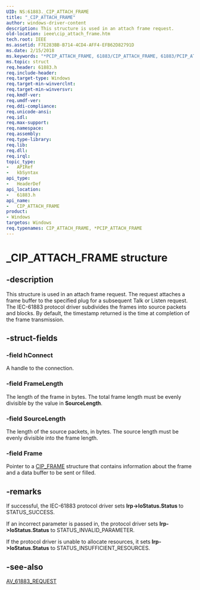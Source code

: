 ```yaml
---
UID: NS:61883._CIP_ATTACH_FRAME
title: "_CIP_ATTACH_FRAME"
author: windows-driver-content
description: This structure is used in an attach frame request.
old-location: ieee\cip_attach_frame.htm
tech.root: IEEE
ms.assetid: F7E283BB-B714-4CD4-AFF4-EFB62D82791D
ms.date: 2/15/2018
ms.keywords: "*PCIP_ATTACH_FRAME, 61883/CIP_ATTACH_FRAME, 61883/PCIP_ATTACH_FRAME, CIP_ATTACH_FRAME, CIP_ATTACH_FRAME structure [Buses], IEEE.cip_attach_frame, PCIP_ATTACH_FRAME, PCIP_ATTACH_FRAME structure pointer [Buses], _CIP_ATTACH_FRAME"
ms.topic: struct
req.header: 61883.h
req.include-header: 
req.target-type: Windows
req.target-min-winverclnt: 
req.target-min-winversvr: 
req.kmdf-ver: 
req.umdf-ver: 
req.ddi-compliance: 
req.unicode-ansi: 
req.idl: 
req.max-support: 
req.namespace: 
req.assembly: 
req.type-library: 
req.lib: 
req.dll: 
req.irql: 
topic_type:
-	APIRef
-	kbSyntax
api_type:
-	HeaderDef
api_location:
-	61883.h
api_name:
-	CIP_ATTACH_FRAME
product:
- Windows
targetos: Windows
req.typenames: CIP_ATTACH_FRAME, *PCIP_ATTACH_FRAME
---
```


# _CIP_ATTACH_FRAME structure


## -description


This structure is used in an attach frame request. The  request attaches a frame buffer to the specified plug for a subsequent Talk or Listen request. The IEC-61883 protocol driver subdivides the frames into source packets and blocks. By default, the timestamp returned is the time at completion of the frame transmission. 


## -struct-fields




### -field hConnect

A handle to the connection.


### -field FrameLength

The length of the frame in bytes. The total frame length must be evenly divisible by the value in <b>SourceLength</b>.


### -field SourceLength

The length of the source packets, in bytes. The source length must be evenly divisible into the frame length.


### -field Frame

Pointer to a <a href="https://msdn.microsoft.com/library/windows/hardware/ff537045">CIP_FRAME</a> structure that contains information about the frame and a data buffer to be sent or filled.


## -remarks



If successful, the IEC-61883 protocol driver sets <b>Irp-&gt;IoStatus.Status </b>to STATUS_SUCCESS. 

If an incorrect parameter is passed in, the protocol driver sets <b>Irp-&gt;IoStatus.Status</b> to STATUS_INVALID_PARAMETER.

If the protocol driver is unable to allocate resources, it sets <b>Irp-&gt;IoStatus.Status</b> to STATUS_INSUFFICIENT_RESOURCES.




## -see-also




<a href="https://msdn.microsoft.com/library/windows/hardware/ff537008">AV_61883_REQUEST</a>
 

 


